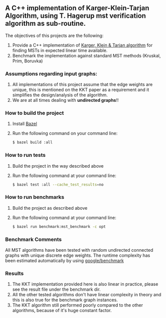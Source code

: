 ## A C++ implementation of Karger-Klein-Tarjan Algorithm, using T. Hagerup mst verification algorithm as sub-routine.

The objectives of this projects are the following:

1. Provide a C++ implementation of [Karger, Klein & Tarjan algorithm](http://cs.brown.edu/research/pubs/pdfs/1995/Karger-1995-RLT.pdf) for finding MSTs in expected linear time available.
2. Benchmark the implementation against standard MST methods (Kruskal, Prim, Boruvka)

### Assumptions regarding input graphs:
1. All implementations of this project assume that the edge weights are unique, this is mentioned on the KKT paper as a requirement
and it simplifies the design/analysis of the algorithm.
2. We are at all times dealing with __undirected graphs__!!

### How to build the project

1. Install [Bazel](https://bazel.build/)

2. Run the following command on your command line:

   ```bash
   $ bazel build :all
   ```


### How to run tests
1. Build the project in the way described above

2. Run the following command at your command line:

   ```bash
   $ bazel test :all --cache_test_results=no
   ```

### How to run benchmarks
1. Build the project as described above

2. Run the following command at your command line:
    
    ```bash
    $ bazel run benchmark:mst_benchmark -c opt
    ```

### Benchmark Comments
All MST algorithms have been tested with random undirected connected graphs with unique discrete edge weights.
The runtime complexity has been estimated automatically by using [google/benchmark](https://github.com/google/benchmark#asymptotic-complexity)

### Results
1. The KKT implementation provided here is also linear in practice, please see the result file under the benchmark dir.
2. All the other tested algorithms don't have linear complexity in theory and this is also true for the benchmark graph instances.
3. The KKT algorithm still performed poorly compared to the other algorithms, because of it's huge constant factor.
